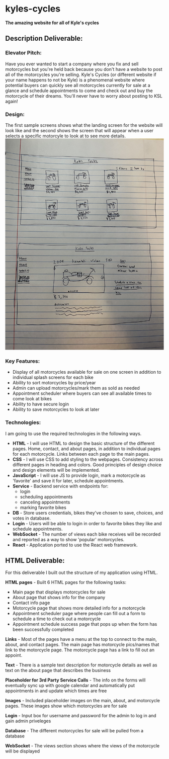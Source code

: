 # kyles-cycles
**The amazing website for all of Kyle's cycles**

## Description Deliverable:

### Elevator Pitch:

Have you ever wanted to start a company where you fix and sell motorcycles but you're held back because you don't have a website to post all of the motorcycles you're selling. Kyle's Cycles (or different website if your name happens to not be Kyle) is a phenomenal website where potential buyers can quickly see all motorcycles currently for sale at a glance and schedule appointments to come and check out and buy the motorcycle of their dreams. You'll never have to worry about posting to KSL again!

### Design:

The first sample screens shows what the landing screen for the website will look like and the second shows the screen that will appear when a user selects a specific motorcyle to look at to see more details.
![samplepictures](IMG_4555.jpg)

### Key Features:

 - Display of all motorcycles available for sale on one screen in addition to individual splash screens for each bike
 - Ability to sort motorcycles by price/year
 - Admin can upload motorcycles/mark them as sold as needed
 - Appointment scheduler where buyers can see all available times to come look at bikes
 - Ability to have secure login
 - Ability to save motorcycles to look at later

### Technologies:

I am going to use the required technologies in the following ways.

- **HTML** - I will use HTML to design the basic structure of the different pages. Home, contact, and about pages, in addition to individual pages for each motorcycle. Links between each page to the main pages.
- **CSS** - I will use CSS to add styling to the webpages. Consistency across different pages in heading and colors. Good principles of design choice and design elements will be implemented.
- **JavaScript** - I will use JS to provide login, mark a motorcycle as 'favorite' and save it for later, schedule appointments.
- **Service** - Backend service with endpoints for:
  - login
  - scheduling appointments
  - canceling appointments
  - marking favorite bikes
- **DB** - Store users credentials, bikes they've chosen to save, choices, and votes in database.
- **Login** - Users will be able to login in order to favorite bikes they like and schedule appointments.
- **WebSocket** - The number of views each bike receives will be recorded and reported as a way to show 'popular' motorcycles.
- **React** - Application ported to use the React web framework.


## HTML Deliverable:

For this deliverable I built out the structure of my application using HTML.

**HTML pages** - Built 6 HTML pages for the following tasks:
 - Main page that displays motorcycles for sale
 - About page that shows info for the company
 - Contact info page
 - Motorcycle page that shows more detailed info for a motorcycle
 - Appointment scheduler page where people can fill out a form to schedule a time to check out a motorcycle
 - Appointment schedule success page that pops up when the form has been successfully completed

**Links** - Most of the pages have a menu at the top to connect to the main, about, and contact pages. The main page has motorcycle pics/names that link to the motorcycle page. The motorcycle page has a link to fill out an appoint.

**Text** - There is a sample text description for motorcycle details as well as text on the about page that describes the business

**Placeholder for 3rd Party Service Calls** - The info on the forms will eventually sync up with google calendar and automatically put appointments in and update which times are free

**Images** - Included placeholder images on the main, about, and motorcycle pages. These images show which motorcycles are for sale

**Login** - Input box for username and password for the admin to log in and gain admin priveleges

**Database** - The different motorcycles for sale will be pulled from a database

**WebSocket** - The views section shows where the views of the motorcycle will be displayed
